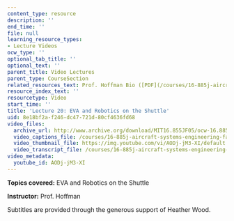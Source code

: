 ```yaml
---
content_type: resource
description: ''
end_time: ''
file: null
learning_resource_types:
- Lecture Videos
ocw_type: ''
optional_tab_title: ''
optional_text: ''
parent_title: Video Lectures
parent_type: CourseSection
related_resources_text: Prof. Hoffman Bio ([PDF](/courses/16-885j-aircraft-systems-engineering-fall-2005/resources/hoffman_bio))
resource_index_text: ''
resourcetype: Video
start_time: ''
title: 'Lecture 20: EVA and Robotics on the Shuttle'
uid: 8e18bf2a-f246-dc47-721d-80cf4636fd68
video_files:
  archive_url: http://www.archive.org/download/MIT16.855JF05/ocw-16.885-22nov2005-220k.mp4
  video_captions_file: /courses/16-885j-aircraft-systems-engineering-fall-2005/b1305a2e8df25f599c2639b0a99b6e3b_AODj-jM3-XI.vtt
  video_thumbnail_file: https://img.youtube.com/vi/AODj-jM3-XI/default.jpg
  video_transcript_file: /courses/16-885j-aircraft-systems-engineering-fall-2005/aac004e1264470a1fa983eb1bfd98e2c_AODj-jM3-XI.pdf
video_metadata:
  youtube_id: AODj-jM3-XI
---
```


**Topics covered:** EVA and Robotics on the Shuttle

**Instructor:** Prof. Hoffman

Subtitles are provided through the generous support of Heather Wood.



